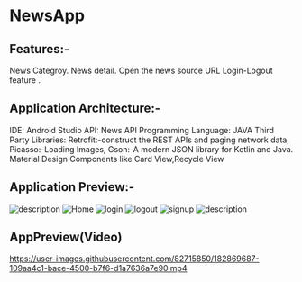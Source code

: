 # NewsApp

## Features:-
News Categroy.
News detail.
Open the news source URL
Login-Logout feature .

## Application Architecture:-
IDE: Android Studio
API: News API
Programming Language: JAVA
Third Party Libraries: Retrofit:-construct the REST APIs and paging network data,
Picasso:-Loading Images, Gson:-A modern JSON library for Kotlin and Java.
Material Design Components like Card View,Recycle View


## Application Preview:-
![description](https://user-images.githubusercontent.com/82715850/182868650-03568b4c-c974-4745-a131-0eae4262c341.jpeg)
![Home](https://user-images.githubusercontent.com/82715850/182868664-5fa8e136-fea9-4f98-8ef8-48c72aa0ef62.jpeg)
![login](https://user-images.githubusercontent.com/82715850/182868670-8f0255bc-ce8d-437d-b983-57e0ec62a650.jpeg)
![logout](https://user-images.githubusercontent.com/82715850/182868674-3784f058-be84-4d9c-8581-4fd85695af9a.jpeg)
![signup](https://user-images.githubusercontent.com/82715850/182868693-b2f2959d-206e-44b3-987e-0bb97e47caf3.jpeg)
![description](https://user-images.githubusercontent.com/82715850/182868766-7c857527-dcd1-4a17-bf30-8bf720ca7f45.jpeg)

## AppPreview(Video)  

https://user-images.githubusercontent.com/82715850/182869687-109aa4c1-bace-4500-b7f6-d1a7636a7e90.mp4



